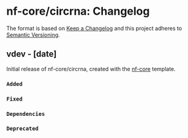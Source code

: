 # nf-core/circrna: Changelog

The format is based on [Keep a Changelog](https://keepachangelog.com/en/1.0.0/)
and this project adheres to [Semantic Versioning](https://semver.org/spec/v2.0.0.html).

## vdev - [date]

Initial release of nf-core/circrna, created with the [nf-core](https://nf-co.re/) template.

### `Added`

### `Fixed`

### `Dependencies`

### `Deprecated`
